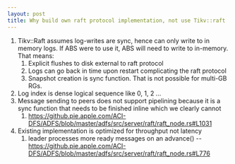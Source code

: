```yaml
---
layout: post
title: Why build own raft protocol implementation, not use Tikv::raft
---
```


1. Tikv::Raft assumes log-writes are sync, hence can only write to in memory logs. If ABS were to use it, ABS will need to write to in-memory. That means:
   1. Explicit flushes to disk external to raft protocol
   2. Logs can go back in time upon restart complicating the raft protocol
   3. Snapshot creation is sync function. That is not possible for multi-GB RGs.
2. Log index is dense logical sequence like 0, 1, 2 ...
3. Message sending to peers does not support pipelining because it is a sync function that needs to be finished inline which we clearly cannot
   1. https://github.pie.apple.com/ACI-DFS/ADFS/blob/master/adfs/src/server/raft/raft_node.rs#L1031
4. Existing implementation is optimized for throughput not latency
   1. leader processes more ready messages on an advance() -- https://github.pie.apple.com/ACI-DFS/ADFS/blob/master/adfs/src/server/raft/raft_node.rs#L776    